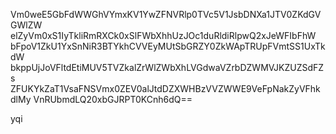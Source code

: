 Vm0weE5GbFdWWGhVYmxKV1YwZFNVRlp0TVc5V1JsbDNXa1JTV0ZKdGVGWlZW
elZyVm0xS1IyTkliRmRXCk0xSlFWbXhhUzJOc1duRldiRlpwQ2xJeWFIbFhW
bFpoV1ZkU1YxSnNiR3BTYkhCVVEyMUtSbGRZY0ZkWApTRUpFVmtSS1UxTkdW
bkppUjJoVFltdEtiMUV5TVZkalZrWlZWbXhLVGdwaVZrbDZWMVJKZUZSdFZs
ZFUKYkZaT1VsaFNSVmx0ZEV0alJtdDZXWHBzVVZWWE9VeFpNakZyVFhkdlMy
VnRUbmdLQ20xbGJRPT0KCnh6dQ==

yqi